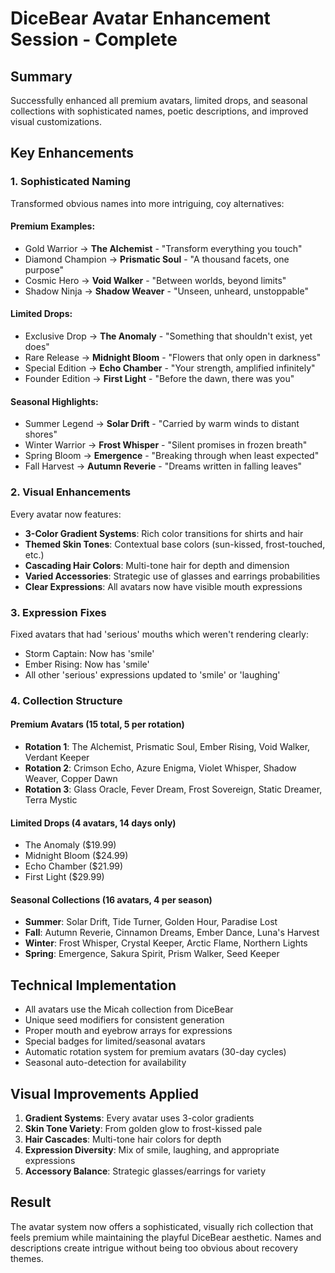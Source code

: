 # DiceBear Avatar Enhancement Session - Complete

## Summary
Successfully enhanced all premium avatars, limited drops, and seasonal collections with sophisticated names, poetic descriptions, and improved visual customizations.

## Key Enhancements

### 1. Sophisticated Naming
Transformed obvious names into more intriguing, coy alternatives:

#### Premium Examples:
- Gold Warrior → **The Alchemist** - "Transform everything you touch"
- Diamond Champion → **Prismatic Soul** - "A thousand facets, one purpose"
- Cosmic Hero → **Void Walker** - "Between worlds, beyond limits"
- Shadow Ninja → **Shadow Weaver** - "Unseen, unheard, unstoppable"

#### Limited Drops:
- Exclusive Drop → **The Anomaly** - "Something that shouldn't exist, yet does"
- Rare Release → **Midnight Bloom** - "Flowers that only open in darkness"
- Special Edition → **Echo Chamber** - "Your strength, amplified infinitely"
- Founder Edition → **First Light** - "Before the dawn, there was you"

#### Seasonal Highlights:
- Summer Legend → **Solar Drift** - "Carried by warm winds to distant shores"
- Winter Warrior → **Frost Whisper** - "Silent promises in frozen breath"
- Spring Bloom → **Emergence** - "Breaking through when least expected"
- Fall Harvest → **Autumn Reverie** - "Dreams written in falling leaves"

### 2. Visual Enhancements

Every avatar now features:
- **3-Color Gradient Systems**: Rich color transitions for shirts and hair
- **Themed Skin Tones**: Contextual base colors (sun-kissed, frost-touched, etc.)
- **Cascading Hair Colors**: Multi-tone hair for depth and dimension
- **Varied Accessories**: Strategic use of glasses and earrings probabilities
- **Clear Expressions**: All avatars now have visible mouth expressions

### 3. Expression Fixes
Fixed avatars that had 'serious' mouths which weren't rendering clearly:
- Storm Captain: Now has 'smile'
- Ember Rising: Now has 'smile'
- All other 'serious' expressions updated to 'smile' or 'laughing'

### 4. Collection Structure

#### Premium Avatars (15 total, 5 per rotation)
- **Rotation 1**: The Alchemist, Prismatic Soul, Ember Rising, Void Walker, Verdant Keeper
- **Rotation 2**: Crimson Echo, Azure Enigma, Violet Whisper, Shadow Weaver, Copper Dawn
- **Rotation 3**: Glass Oracle, Fever Dream, Frost Sovereign, Static Dreamer, Terra Mystic

#### Limited Drops (4 avatars, 14 days only)
- The Anomaly ($19.99)
- Midnight Bloom ($24.99)
- Echo Chamber ($21.99)
- First Light ($29.99)

#### Seasonal Collections (16 avatars, 4 per season)
- **Summer**: Solar Drift, Tide Turner, Golden Hour, Paradise Lost
- **Fall**: Autumn Reverie, Cinnamon Dreams, Ember Dance, Luna's Harvest
- **Winter**: Frost Whisper, Crystal Keeper, Arctic Flame, Northern Lights
- **Spring**: Emergence, Sakura Spirit, Prism Walker, Seed Keeper

## Technical Implementation
- All avatars use the Micah collection from DiceBear
- Unique seed modifiers for consistent generation
- Proper mouth and eyebrow arrays for expressions
- Special badges for limited/seasonal avatars
- Automatic rotation system for premium avatars (30-day cycles)
- Seasonal auto-detection for availability

## Visual Improvements Applied
1. **Gradient Systems**: Every avatar uses 3-color gradients
2. **Skin Tone Variety**: From golden glow to frost-kissed pale
3. **Hair Cascades**: Multi-tone hair colors for depth
4. **Expression Diversity**: Mix of smile, laughing, and appropriate expressions
5. **Accessory Balance**: Strategic glasses/earrings for variety

## Result
The avatar system now offers a sophisticated, visually rich collection that feels premium while maintaining the playful DiceBear aesthetic. Names and descriptions create intrigue without being too obvious about recovery themes. 